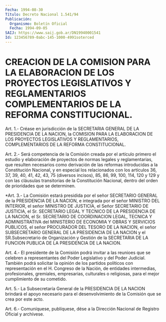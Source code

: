 ```yaml
---
Fecha: 1994-08-30
Título: Decreto Nacional 1.541/94
Publicación:
  Organismo: Boletín Oficial
  Fecha: 1994-09-05
SAIJ: https://www.saij.gob.ar/DN19940001541
Id: 123456789-0abc-145-1000-4991soterced
---
```

# CREACION DE LA COMISION PARA LA ELABORACION DE LOS PROYECTOS LEGISLATIVOS Y REGLAMENTARIOS COMPLEMENTARIOS DE LA REFORMA CONSTITUCIONAL.

<a id="1"></a>
Art. 1.- Créase en jurisdicción de la SECRETARIA GENERAL DE LA PRESIDENCIA  DE  LA  NACION, la COMISION PARA LA ELABORACION DE LOS PROYECTOS LEGISLATIVOS  Y  REGLAMENTARIOS,  COMPLEMENTARIOS  DE  LA REFORMA CONSTITUCIONAL.

<a id="2"></a>
Art. 2.- Será competencia de la Comisión creada por el artículo primero  el  estudio y elaboración de proyectos de normas legales y reglamentarias,  que  resulten  necesarios  como  derivación de las reformas  introducidas  a la Constitución Nacional, y  en  especial los relacionados con los  artículos  36, 37, 39, 40, 41, 42, 43, 75 (diversos incisos), 85, 86, 99, 100, 114,  120  y  129  y  con  las cláusulas  transitorias  de  la  Constitución  Nacional, dentro del orden de prioridades que se determinen.

<a id="3"></a>
*Art. 3.- La Comisión estará presidida por el señor SECRETARIO GENERAL  de  la  PRESIDENCIA DE LA NACION, e integrada por el señor MINISTRO DEL INTERIOR,  el  señor  MINISTRO  DE  JUSTICIA, el Señor SECRETARIO  DE JUSTICIA, el Sr. SECRETARIO LEGAL Y  TECNICO  DE  LA PRESIDENCIA DE  LA NACION, el Sr. SECRETARIO DE COORDINACION LEGAL, TECNICA  Y ADMINISTRATIVA  del    MINISTERIO  DE ECONOMIA Y OBRAS Y SERVICIOS PUBLICOS, el señor PROCURADOR DEL TESORO  DE  LA  NACION, el señor SUBSECRETARIO GENERAL DE LA PRESIDENCIA DE LA NACION  y el SR.Subsecretario  de  Organización y Gestión de la SECRETARIA DE LA FUNCION PUBLICA DE LA PRESIDENCIA  DE LA NACION.

<a id="4"></a>
Art.  4.-  El  presidente  de  la Comisión podrá invitar a las reunioes que se celebren a representantes  del  Poder Legislativo y del  Poder  Judicial.  También  podrá solicitar la opinión  de  los partidos políticos con representación  en  el  H.  Congreso  de  la Nación,    de   entidades  intermedias,  profesionales,  gremiales, empresarias, culturales  o  religiosas,  para el mejor cumplimiento de su cometido.

<a id="5"></a>
Art.  5.-  La  Subsecretaría  General  de la PRESIDENCIA DE LA NACION brindará el apoyo necesario para el desenvolvimiento  de  la Comisión que se crea por este acto.

<a id="6"></a>
Art. 6.- Comuníquese, publíquese, dése a la Dirección Nacional de Registro Oficial y archívese.
